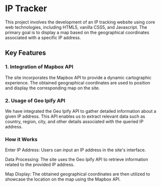 
# IP Tracker

This project involves the development of an IP tracking website using core web technologies, including HTML5, vanilla CSS5, and Javascript. The primary goal is to display a map based on the geographical coordinates associated with a specific IP address.

## Key Features

### 1. Integration of Mapbox API

The site incorporates the Mapbox API to provide a dynamic cartographic experience. The obtained geographical coordinates are used to position and display the corresponding map on the site.

### 2. Usage of Geo Ipify API

We have integrated the Geo Ipify API to gather detailed information about a given IP address. This API enables us to extract relevant data such as country, region, city, and other details associated with the queried IP address.

### How it Works

Enter IP Address: Users can input an IP address in the site's interface.

Data Processing: The site uses the Geo Ipify API to retrieve information related to the provided IP address.

Map Display: The obtained geographical coordinates are then utilized to showcase the location on the map using the Mapbox API.